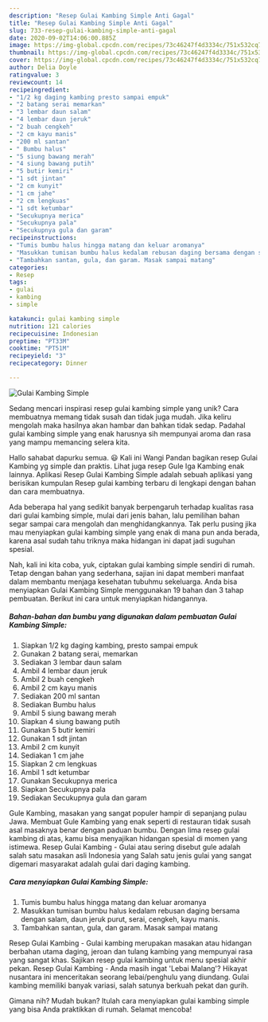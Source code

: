 ```yaml
---
description: "Resep Gulai Kambing Simple Anti Gagal"
title: "Resep Gulai Kambing Simple Anti Gagal"
slug: 733-resep-gulai-kambing-simple-anti-gagal
date: 2020-09-02T14:06:00.885Z
image: https://img-global.cpcdn.com/recipes/73c46247f4d3334c/751x532cq70/gulai-kambing-simple-foto-resep-utama.jpg
thumbnail: https://img-global.cpcdn.com/recipes/73c46247f4d3334c/751x532cq70/gulai-kambing-simple-foto-resep-utama.jpg
cover: https://img-global.cpcdn.com/recipes/73c46247f4d3334c/751x532cq70/gulai-kambing-simple-foto-resep-utama.jpg
author: Delia Doyle
ratingvalue: 3
reviewcount: 14
recipeingredient:
- "1/2 kg daging kambing presto sampai empuk"
- "2 batang serai memarkan"
- "3 lembar daun salam"
- "4 lembar daun jeruk"
- "2 buah cengkeh"
- "2 cm kayu manis"
- "200 ml santan"
- " Bumbu halus"
- "5 siung bawang merah"
- "4 siung bawang putih"
- "5 butir kemiri"
- "1 sdt jintan"
- "2 cm kunyit"
- "1 cm jahe"
- "2 cm lengkuas"
- "1 sdt ketumbar"
- "Secukupnya merica"
- "Secukupnya pala"
- "Secukupnya gula dan garam"
recipeinstructions:
- "Tumis bumbu halus hingga matang dan keluar aromanya"
- "Masukkan tumisan bumbu halus kedalam rebusan daging bersama dengan salam, daun jeruk purut, serai, cengkeh, kayu manis."
- "Tambahkan santan, gula, dan garam. Masak sampai matang"
categories:
- Resep
tags:
- gulai
- kambing
- simple

katakunci: gulai kambing simple 
nutrition: 121 calories
recipecuisine: Indonesian
preptime: "PT33M"
cooktime: "PT51M"
recipeyield: "3"
recipecategory: Dinner

---
```



![Gulai Kambing Simple](https://img-global.cpcdn.com/recipes/73c46247f4d3334c/751x532cq70/gulai-kambing-simple-foto-resep-utama.jpg)

Sedang mencari inspirasi resep gulai kambing simple yang unik? Cara membuatnya memang tidak susah dan tidak juga mudah. Jika keliru mengolah maka hasilnya akan hambar dan bahkan tidak sedap. Padahal gulai kambing simple yang enak harusnya sih mempunyai aroma dan rasa yang mampu memancing selera kita.

Hallo sahabat dapurku semua. 😃 Kali ini Wangi Pandan bagikan resep Gulai Kambing yg simple dan praktis. Lihat juga resep Gule Iga Kambing enak lainnya. Aplikasi Resep Gulai Kambing Simple adalah sebuah aplikasi yang berisikan kumpulan Resep gulai kambing terbaru di lengkapi dengan bahan dan cara membuatnya.

Ada beberapa hal yang sedikit banyak berpengaruh terhadap kualitas rasa dari gulai kambing simple, mulai dari jenis bahan, lalu pemilihan bahan segar sampai cara mengolah dan menghidangkannya. Tak perlu pusing jika mau menyiapkan gulai kambing simple yang enak di mana pun anda berada, karena asal sudah tahu triknya maka hidangan ini dapat jadi suguhan spesial.


Nah, kali ini kita coba, yuk, ciptakan gulai kambing simple sendiri di rumah. Tetap dengan bahan yang sederhana, sajian ini dapat memberi manfaat dalam membantu menjaga kesehatan tubuhmu sekeluarga. Anda bisa menyiapkan Gulai Kambing Simple menggunakan 19 bahan dan 3 tahap pembuatan. Berikut ini cara untuk menyiapkan hidangannya.

<!--inarticleads1-->

##### Bahan-bahan dan bumbu yang digunakan dalam pembuatan Gulai Kambing Simple:

1. Siapkan 1/2 kg daging kambing, presto sampai empuk
1. Gunakan 2 batang serai, memarkan
1. Sediakan 3 lembar daun salam
1. Ambil 4 lembar daun jeruk
1. Ambil 2 buah cengkeh
1. Ambil 2 cm kayu manis
1. Sediakan 200 ml santan
1. Sediakan  Bumbu halus
1. Ambil 5 siung bawang merah
1. Siapkan 4 siung bawang putih
1. Gunakan 5 butir kemiri
1. Gunakan 1 sdt jintan
1. Ambil 2 cm kunyit
1. Sediakan 1 cm jahe
1. Siapkan 2 cm lengkuas
1. Ambil 1 sdt ketumbar
1. Gunakan Secukupnya merica
1. Siapkan Secukupnya pala
1. Sediakan Secukupnya gula dan garam


Gule Kambing, masakan yang sangat populer hampir di sepanjang pulau Jawa. Membuat Gule Kambing yang enak seperti di restauran tidak susah asal masaknya benar dengan paduan bumbu. Dengan lima resep gulai kambing di atas, kamu bisa menyajikan hidangan spesial di momen yang istimewa. Resep Gulai Kambing - Gulai atau sering disebut gule adalah salah satu masakan asli Indonesia yang Salah satu jenis gulai yang sangat digemari masyarakat adalah gulai dari daging kambing. 

<!--inarticleads2-->

##### Cara menyiapkan Gulai Kambing Simple:

1. Tumis bumbu halus hingga matang dan keluar aromanya
1. Masukkan tumisan bumbu halus kedalam rebusan daging bersama dengan salam, daun jeruk purut, serai, cengkeh, kayu manis.
1. Tambahkan santan, gula, dan garam. Masak sampai matang


Resep Gulai Kambing - Gulai kambing merupakan masakan atau hidangan berbahan utama daging, jeroan dan tulang kambing yang mempunyai rasa yang sangat khas. Sajikan resep gulai kambing untuk menu spesial akhir pekan. Resep Gulai Kambing - Anda masih ingat &#39;Lebai Malang&#39;? Hikayat nusantara ini menceritakan seorang lebai/penghulu yang diundang. Gulai kambing memiliki banyak variasi, salah satunya berkuah pekat dan gurih. 

Gimana nih? Mudah bukan? Itulah cara menyiapkan gulai kambing simple yang bisa Anda praktikkan di rumah. Selamat mencoba!
